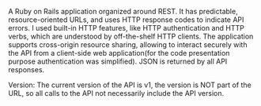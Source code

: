 A Ruby on Rails application organized around REST. It has predictable, resource-oriented URLs, and uses HTTP response codes to indicate API errors. I used built-in HTTP features, like HTTP authentication and HTTP verbs, which are understood by off-the-shelf HTTP clients. The application supports cross-origin resource sharing, allowing to interact securely with the API from a client-side web application(for the code presentation purpose authentication was simplified). JSON is returned by all API responses.

Version:
The current version of the API is v1, the version is NOT part of the URL, so all calls to the API not necessarily include the API version.
